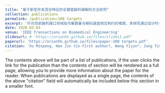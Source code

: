 ```yaml
---
title: "基于新型并发混合特征的全键盘脑机编解码方法研究"
collection: publications
permalink: /publication/108 targets
excerpt: '针对目前脑机接口领域指令集数量与解码速度相互制约的难题，本研究通过设计时-频-相混合编码策略，首次提出两种新的脑电特征，利用任务相关分析算法，开发了108指令的高速率脑控打字系统。该系统首次覆盖全键盘操控指令，系统性能是过去近十年同等研究平均的3~4倍，首次实现了超百指令超百信息传输速率的“双百”突破。相关研究工作以共同第一作者身份发表在神经工程领域著名期刊IEEE Transactions on Biomedical Engineering。'
date: 2020-03-03
venue: 'IEEE Transactions on Biomedical Engineering'
slidesurl: # 'https://orionhh.github.io/files/slides1.pdf'
paperurl: 'https://orionhh.github.io/files/paper-108 targets.pdf'
citation: 'Xu Minpeng, Han Jin (Co-first author), Wang Yijun*, Jung Tzyy-Ping, Ming Dong*. (2020). &quot;Implementing over 100 command codes for a high-speed hybrid brain-computer interface using concurrent P300 and SSVEP features.&quot; <i>IEEE Transactions on Biomedical Engineering</i>. 67 (11): 3073-3082.(SCI: 000583492300007).'
---
```


The contents above will be part of a list of publications, if the user clicks the link for the publication than the contents of section will be rendered as a full page, allowing you to provide more information about the paper for the reader. When publications are displayed as a single page, the contents of the above "citation" field will automatically be included below this section in a smaller font.